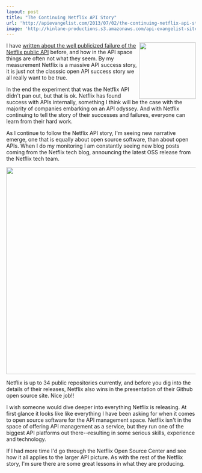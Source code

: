 ```yaml
---
layout: post
title: "The Continuing Netflix API Story"
url: 'http://apievangelist.com/2013/07/02/the-continuing-netflix-api-story/'
image: 'http://kinlane-productions.s3.amazonaws.com/api-evangelist-site/blog/netflix-square.png'
---
```


<img class="c1" src="https://s3.amazonaws.com/kinlane-productions/api-evangelist/netflix/netflix-square.png" alt="" width="150" align="right" />

I have [written about the well publicized failure of the Netflix public API][1] before, and how in the API space things are often not what they seem. By my measurement Netflix is a massive API success story, it is just not the classsic open API success story we all really want to be true.

In the end the experiment that was the Netflix API didn't pan out, but that is ok. Netflix has found success with APIs internally, something I think will be the case with the majority of companies embarking on an API odyssey. And with Netflix continuing to tell the story of their successes and failures, everyone can learn from their hard work.

As I continue to follow the Netflix API story, I'm seeing new narrative emerge, one that is equally about open source software, than about open APIs. When I do my monitoring I am constantly seeing new blog posts coming from the Netflix tech blog, announcing the latest OSS release from the Netflix tech team.

<img class="c2" src="https://s3.amazonaws.com/kinlane-productions/netflix/netflix-open-source-center.png" alt="" width="550" />

Netflix is up to 34 public repositories currently, and before you dig into the details of their releases, Netflix also wins in the presentation of their Github open source site. Nice job!!

I wish someone would dive deeper into everything Netflix is releasing. At first glance it looks like like everything I have been asking for when it comes to open source software for the API management space. Netflix isn't in the space of offering API management as a service, but they run one of the biggest API platforms out there--resulting in some serious skills, experience and technology.

If I had more time I'd go through the Netflix Open Source Center and see how it all applies to the larger API picture. As with the rest of the Netflix story, I'm sure there are some great lessons in what they are producing.

   [1]: http://apievangelist.com/2013/03/12/netflix-api-is-much-more-than-a-public-api/ (Netflix API)
